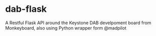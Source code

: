 # dab-flask
A Restful Flask API around the Keystone DAB develpoment board from Monkeyboard, also using Python wrapper form @madpilot
